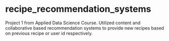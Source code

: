 # recipe_recommendation_systems
Project 1 from Applied Data Science Course. Utilized content and collaborative based recommendation systems to provide new recipes based on previous recipe or user id respectively. 
